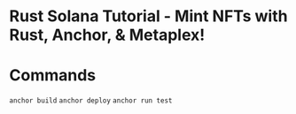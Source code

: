 # Rust Solana Tutorial - Mint NFTs with Rust, Anchor, & Metaplex!

# Commands
`anchor build`
`anchor deploy`
`anchor run test`

